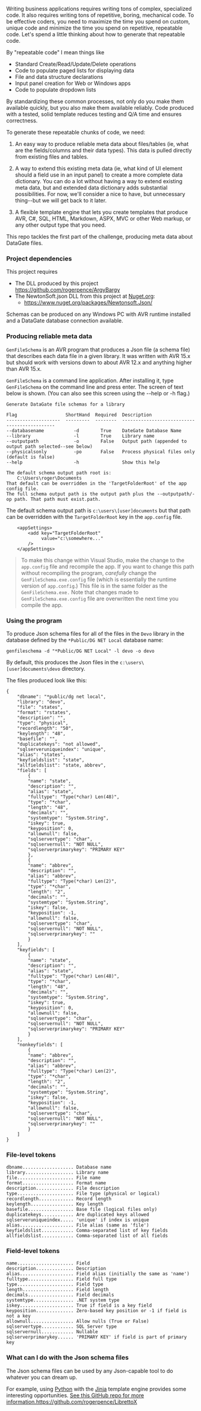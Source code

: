 Writing business applications requires writing tons of complex, specialized code. It also requires writing tons of repetitive, boring, mechanical code. To be effective coders, you need to maximize the time you spend on custom, unique code and minimize the time you spend on repetitive, repeatable code. Let's spend a little thinking about how to generate that repeatable code.

By "repeatable code" I mean things like 

* Standard Create/Read/Update/Delete operations
* Code to populate paged lists for displaying data
* File and data structure declarations 
* Input panel creation for Web or Windows apps
* Code to populate dropdown lists

By standardizing these common processes, not only do you make them available quickly, but you also make them available reliably. Code produced with a tested, solid template reduces testing and Q/A time and ensures correctness. 

To generate these repeatable chunks of code, we need:

1. An easy way to produce reliable meta data about files/tables (ie, what are the fields/columns and their data types). This data is pulled directly from existing files and tables.

2. A way to extend this existing meta data (ie, what kind of UI element should a field use in an input panel) to create a more complete data dictionary. You can do a lot without having a way to extend existing meta data, but and extended data dictionary adds substantial possibilities. For now, we'll consider a nice to have, but unnecessary thing--but we will get back to it later.

3. A flexible template engine that lets you create templates that produce AVR, C#, SQL, HTML, Markdown, ASPX, MVC or other Web markup, or any other output type that you need.  

This repo tackles the first part of the challenge, producing meta data about DataGate files. 

### Project dependencies

This project requires 

* The DLL produced by this project https://github.com/rogerpence/ArgyBargy 
* The NewtonSoft.json DLL from this project at [Nuget.org](https://www.nuget.org/):
  * https://www.nuget.org/packages/Newtonsoft.Json/

Schemas can be produced on any Windows PC with AVR runtime installed and a DataGate database connection available. 

### Producing reliable meta data

`GenFileSchema` is an AVR program that produces a Json file (a schema file) that describes each data file in a given library. It was written with AVR 15.x but should work with versions down to about AVR 12.x and anything higher than AVR 15.x.

`GenFileSchema` is a command line application. After installing it, type `GenFileSchema` on the command line and press enter. The screen of text below is shown. (You can also see this screen using the --help or -h flag.)

```
Generate DataGate file schemas for a library

Flag                  ShortHand  Required  Description
--------------------  ---------  --------  ---------------------------------------------
--databasename           -d        True    DateGate Database Name
--library                -l        True    Library name
--outputpath             -o        False   Output path (appended to output path selected--see below)
--physicalsonly          -po       False   Process physical files only (default is false)
--help                   -h                Show this help

The default schema output path root is:
    C:\Users\roger\Documents
That default can be overridden in the 'TargetFolderRoot' of the app config file.
The full schema output path is the output path plus the --outputpath/-op path. That path must exist.path. 
```

The default schema output path is `c:\users\[user]documents` but that path can be overridden with the `TargetFolderRoot` key in the `app.config` file.

```
    <appSettings>
        <add key="TargetFolderRoot"
             value="c:\somewhere..."
        />
    </appSettings>   
```

>To make this change within Visual Studio, make the change to the `app.config` file and recompile the app. If you want to change this path without recompiling the program,  _carefully_ change the `GenFileSchema.exe.config` file (which is essentially the runtime version of `app.config`.) This file is in the same folder as the `GenFileSchema.exe.` Note that changes made to `GenFileSchema.exe.config` file are overwritten the next time you compile the app.  

### Using the program

To produce Json schema files for all of the files in the `Devo` library in the database defined by the `*Public/DG NET Local` database name: 

```
genfileschema -d "*Public/DG NET Local" -l devo -o devo 
```

By default, this produces the Json files in the `c:\users\[user]documents\devo` directory.

The files produced look like this:

```
{
    "dbname": "*public/dg net local",
    "library": "devo",
    "file": "states",
    "format": "rstates",
    "description": "",
    "type": "physical",
    "recordlength": "50",
    "keylength": "48",
    "basefile": "",
    "duplicatekeys": "not allowed",
    "sqlserveruniqueindex": "unique",
    "alias": "states",
    "keyfieldslist": "state",
    "allfieldslist": "state, abbrev",
    "fields": [
        {
        "name": "state",
        "description": "",
        "alias": "state",
        "fulltype": "Type(*char) Len(48)",
        "type": "*char",
        "length": "48",
        "decimals": "",
        "systemtype": "System.String",
        "iskey": true,
        "keyposition": 0,
        "allownull": false,
        "sqlservertype": "char",
        "sqlservernull": "NOT NULL",
        "sqlserverprimarykey": "PRIMARY KEY"
        },
        {
        "name": "abbrev",
        "description": "",
        "alias": "abbrev",
        "fulltype": "Type(*char) Len(2)",
        "type": "*char",
        "length": "2",
        "decimals": "",
        "systemtype": "System.String",
        "iskey": false,
        "keyposition": -1,
        "allownull": false,
        "sqlservertype": "char",
        "sqlservernull": "NOT NULL",
        "sqlserverprimarykey": ""
        }
    ],
    "keyfields": [
        {
        "name": "state",
        "description": "",
        "alias": "state",
        "fulltype": "Type(*char) Len(48)",
        "type": "*char",
        "length": "48",
        "decimals": "",
        "systemtype": "System.String",
        "iskey": true,
        "keyposition": 0,
        "allownull": false,
        "sqlservertype": "char",
        "sqlservernull": "NOT NULL",
        "sqlserverprimarykey": "PRIMARY KEY"
        }
    ],
    "nonkeyfields": [
        {
        "name": "abbrev",
        "description": "",
        "alias": "abbrev",
        "fulltype": "Type(*char) Len(2)",
        "type": "*char",
        "length": "2",
        "decimals": "",
        "systemtype": "System.String",
        "iskey": false,
        "keyposition": -1,
        "allownull": false,
        "sqlservertype": "char",
        "sqlservernull": "NOT NULL",
        "sqlserverprimarykey": ""
        }
    ]
}
```


### File-level tokens

```
dbname................... Database name
library.................. Library name
file..................... File name
format................... Format name
description.............. File description
type..................... File type (physical or logical)
recordlength............. Record length
keylength................ Key length
basefile................. Base file (logical files only)
duplicatekeys............ Are duplicated keys allowed
sqlserveruniqueindex..... 'unique' if index is unique
alias.................... File alias (same as 'file')
keyfieldslist............ Comma-separated list of key fields
allfieldslist............ Comma-separated list of all fields
```

### Field-level tokens
```
name..................... Field
description.............. Description 
alias.................... Field alias (initially the same as 'name')
fulltype................. Field full type
type..................... Field type
length................... Field length
decimals................. Field decimals
systemtype............... .NET system type
iskey.................... True if field is a key field
keyposition.............. Zero-based key position or -1 if field is not a key
allownull................ Allow nulls (True or False)
sqlservertype............ SQL Server type 
sqlservernull............ Nullable
sqlserverprimarykey...... 'PRIMARY KEY' if field is part of primary key
```

### What can I do with the Json schema files

The Json schema files can be used by any Json-capable tool to do whatever you can dream up. 

For example, using [Python](https://www.python.org/) with the [Jinja](https://jinja.palletsprojects.com/en/3.0.x/) template engine provides some interesting opportunities. [See this GitHub repo for more information.]()https://github.com/rogerpence/LibrettoX
